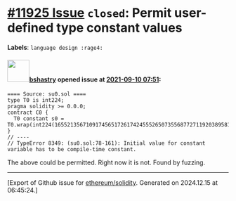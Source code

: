 # [\#11925 Issue](https://github.com/ethereum/solidity/issues/11925) `closed`: Permit user-defined type constant values
**Labels**: `language design :rage4:`


#### <img src="https://avatars.githubusercontent.com/u/2388185?v=4" width="50">[bshastry](https://github.com/bshastry) opened issue at [2021-09-10 07:51](https://github.com/ethereum/solidity/issues/11925):

```
==== Source: su0.sol ====
type T0 is int224;
pragma solidity >= 0.0.0;
contract C0 {
  T0 constant s0 = T0.wrap(int224(165521356710917456517261742455526507355687727119203895813322792776));
}
// ----
// TypeError 8349: (su0.sol:78-161): Initial value for constant variable has to be compile-time constant.
```

The above could be permitted. Right now it is not. Found by fuzzing.




-------------------------------------------------------------------------------



[Export of Github issue for [ethereum/solidity](https://github.com/ethereum/solidity). Generated on 2024.12.15 at 06:45:24.]
